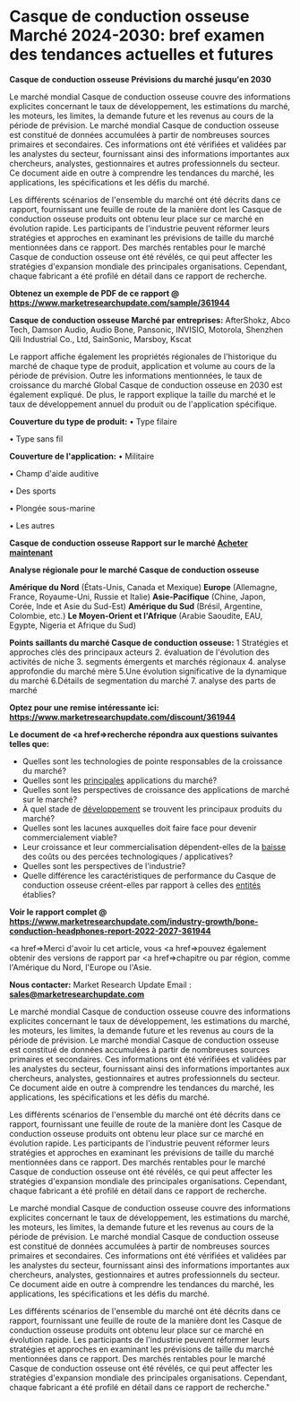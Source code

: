 # Casque de conduction osseuse Marché 2024-2030: bref examen des tendances actuelles et futures

<strong>Casque de conduction osseuse Prévisions du marché jusqu'en 2030</strong>

Le marché mondial Casque de conduction osseuse couvre des informations explicites concernant le taux de développement, les estimations du marché, les moteurs, les limites, la demande future et les revenus au cours de la période de prévision. Le marché mondial Casque de conduction osseuse est constitué de données accumulées à partir de nombreuses sources primaires et secondaires. Ces informations ont été vérifiées et validées par les analystes du secteur, fournissant ainsi des informations importantes aux chercheurs, analystes, gestionnaires et autres professionnels du secteur. Ce document aide en outre à comprendre les tendances du marché, les applications, les spécifications et les défis du marché.

Les différents scénarios de l'ensemble du marché ont été décrits dans ce rapport, fournissant une feuille de route de la manière dont les Casque de conduction osseuse produits ont obtenu leur place sur ce marché en évolution rapide. Les participants de l'industrie peuvent réformer leurs stratégies et approches en examinant les prévisions de taille du marché mentionnées dans ce rapport. Des marchés rentables pour le marché Casque de conduction osseuse ont été révélés, ce qui peut affecter les stratégies d'expansion mondiale des principales organisations. Cependant, chaque fabricant a été profilé en détail dans ce rapport de recherche.

<strong>Obtenez un exemple de PDF de ce rapport @ <a href=https://www.marketresearchupdate.com/sample/361944>https://www.marketresearchupdate.com/sample/361944</a></strong></a></strong>

<strong>Casque de conduction osseuse Marché par entreprises:</strong>
AfterShokz, Abco Tech, Damson Audio, Audio Bone, Pansonic, INVISIO, Motorola, Shenzhen Qili Industrial Co., Ltd, SainSonic, Marsboy, Kscat

Le rapport affiche également les propriétés régionales de l'historique du marché de chaque type de produit, application et volume au cours de la période de prévision. Outre les informations mentionnées, le taux de croissance du marché Global Casque de conduction osseuse en 2030 est également expliqué. De plus, le rapport explique la taille du marché et le taux de développement annuel du produit ou de l'application spécifique.

<strong>Couverture du type de produit:</strong>
• Type filaire

• Type sans fil

<strong>Couverture de l'application:</strong>
• Militaire

• Champ d'aide auditive

• Des sports

• Plongée sous-marine

• Les autres

<strong>Casque de conduction osseuse Rapport sur le marché <a href=https://www.marketresearchupdate.com/buynow/361944> Acheter maintenant </a></strong></a></strong>

<strong>Analyse régionale pour le marché Casque de conduction osseuse</strong>

<strong>Amérique du Nord</strong> (États-Unis, Canada et Mexique)
<strong>Europe</strong> (Allemagne, France, Royaume-Uni, Russie et Italie)
<strong>Asie-Pacifique</strong> (Chine, Japon, Corée, Inde et Asie du Sud-Est)
<strong>Amérique du Sud</strong> (Brésil, Argentine, Colombie, etc.)
<strong>Le Moyen-Orient et l'Afrique</strong> (Arabie Saoudite, EAU, Egypte, Nigeria et Afrique du Sud)

<strong>Points saillants du marché Casque de conduction osseuse:</strong>
1 Stratégies et approches clés des principaux acteurs
2. évaluation de l'évolution des activités de niche
3. segments émergents et marchés régionaux
4. analyse approfondie du marché mère
5.Une évolution significative de la dynamique du marché
6.Détails de segmentation du marché
7. analyse des parts de marché

<strong>Optez pour une remise intéressante ici: <a href=https://www.marketresearchupdate.com/discount/361944>https://www.marketresearchupdate.com/discount/361944</a></strong></a></strong>

<strong>Le document de <a href=>recherche</a> répondra aux questions suivantes telles que:</strong>
<ul>
  <li>Quelles sont les technologies de pointe responsables de la croissance du marché?</li>
  <li>Quelles sont les <a href=>principales</a> applications du marché?</li>
  <li>Quelles sont les perspectives de croissance des applications de marché sur le marché?</li>
  <li>À quel stade de <a href=>développement</a> se trouvent les principaux produits du marché?</li>
  <li>Quelles sont les lacunes auxquelles doit faire face pour devenir commercialement viable?</li>
  <li>Leur croissance et leur commercialisation dépendent-elles de la <a href=>baisse</a> des coûts ou des percées technologiques / applicatives?</li>
  <li>Quelles sont les perspectives de l'industrie?</li>
  <li>Quelle différence les caractéristiques de performance du Casque de conduction osseuse créent-elles par rapport à celles des <a href=>entités</a> établies?</li>
</ul>
<strong>Voir le rapport complet @ <a href=https://www.marketresearchupdate.com/industry-growth/bone-conduction-headphones-report-2022-2027-361944>https://www.marketresearchupdate.com/industry-growth/bone-conduction-headphones-report-2022-2027-361944</a></strong></a></strong>

<a href=>Merci</a> d'avoir lu cet article, vous <a href=>pouvez</a> également obtenir des versions de rapport par <a href=>chapitre</a> ou par région, comme l'Amérique du Nord, l'Europe ou l'Asie.

<strong>Nous contacter:</strong>
Market Research Update
Email : <strong>sales@marketresearchupdate.com</strong>

Le marché mondial Casque de conduction osseuse couvre des informations explicites concernant le taux de développement, les estimations du marché, les moteurs, les limites, la demande future et les revenus au cours de la période de prévision. Le marché mondial Casque de conduction osseuse est constitué de données accumulées à partir de nombreuses sources primaires et secondaires. Ces informations ont été vérifiées et validées par les analystes du secteur, fournissant ainsi des informations importantes aux chercheurs, analystes, gestionnaires et autres professionnels du secteur. Ce document aide en outre à comprendre les tendances du marché, les applications, les spécifications et les défis du marché.

Les différents scénarios de l'ensemble du marché ont été décrits dans ce rapport, fournissant une feuille de route de la manière dont les Casque de conduction osseuse produits ont obtenu leur place sur ce marché en évolution rapide. Les participants de l'industrie peuvent réformer leurs stratégies et approches en examinant les prévisions de taille du marché mentionnées dans ce rapport. Des marchés rentables pour le marché Casque de conduction osseuse ont été révélés, ce qui peut affecter les stratégies d'expansion mondiale des principales organisations. Cependant, chaque fabricant a été profilé en détail dans ce rapport de recherche.

Le marché mondial Casque de conduction osseuse couvre des informations explicites concernant le taux de développement, les estimations du marché, les moteurs, les limites, la demande future et les revenus au cours de la période de prévision. Le marché mondial Casque de conduction osseuse est constitué de données accumulées à partir de nombreuses sources primaires et secondaires. Ces informations ont été vérifiées et validées par les analystes du secteur, fournissant ainsi des informations importantes aux chercheurs, analystes, gestionnaires et autres professionnels du secteur. Ce document aide en outre à comprendre les tendances du marché, les applications, les spécifications et les défis du marché.

Les différents scénarios de l'ensemble du marché ont été décrits dans ce rapport, fournissant une feuille de route de la manière dont les Casque de conduction osseuse produits ont obtenu leur place sur ce marché en évolution rapide. Les participants de l'industrie peuvent réformer leurs stratégies et approches en examinant les prévisions de taille du marché mentionnées dans ce rapport. Des marchés rentables pour le marché Casque de conduction osseuse ont été révélés, ce qui peut affecter les stratégies d'expansion mondiale des principales organisations. Cependant, chaque fabricant a été profilé en détail dans ce rapport de recherche."
